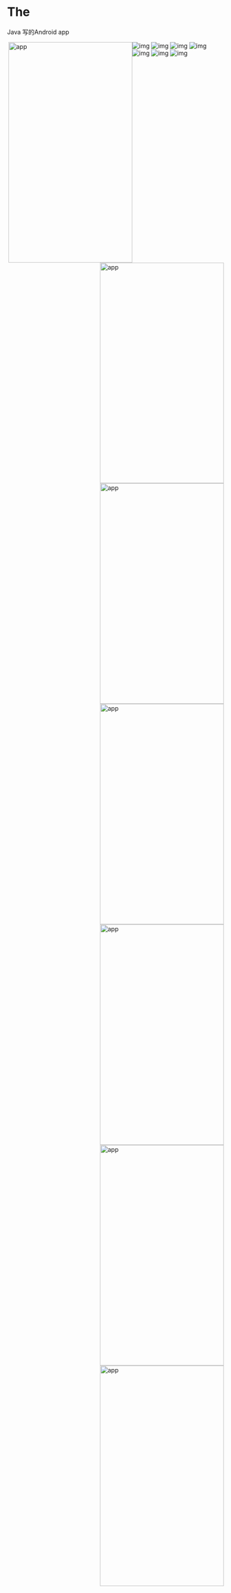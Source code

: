 # The
Java 写的Android app

<img align="right" src="https://fyg1998.github.io/Picture/app1.png" alt="app" width="288" height="512" style="display: inline; float: left"/>
<img align="right" src="https://fyg1998.github.io/Picture/app2.png" alt="app" width="288" height="512" style="display: inline; float: right"/>
<img align="right" src="https://fyg1998.github.io/Picture/app3.png" alt="app" width="288" height="512" style="display: inline; float: right"/>
<img align="right" src="https://fyg1998.github.io/Picture/app4.png" alt="app" width="288" height="512" style="display: inline; float: right"/>
<img align="right" src="https://fyg1998.github.io/Picture/app5.png" alt="app" width="288" height="512" style="display: inline; float: right"/>
<img align="right" src="https://fyg1998.github.io/Picture/app6.png" alt="app" width="288" height="512" style="display: inline; float: right"/>
<img align="right" src="https://fyg1998.github.io/Picture/app7.png" alt="app" width="288" height="512" style="display: inline; float: right"/>

![img](https://fyg1998.github.io/Picture/app1.png)
![img](https://fyg1998.github.io/Picture/app2.png)
![img](https://fyg1998.github.io/Picture/app3.png)
![img](https://fyg1998.github.io/Picture/app4.png)
![img](https://fyg1998.github.io/Picture/app5.png)
![img](https://fyg1998.github.io/Picture/app6.png)
![img](https://fyg1998.github.io/Picture/app7.png)
